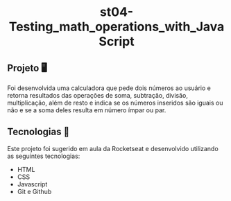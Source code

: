 # <p align="center"> st04-Testing_math_operations_with_JavaScript </p>

## Projeto 🖥️
Foi desenvolvida uma calculadora que pede dois números ao usuário e retorna resultados das operações de soma, subtração, divisão, multiplicação, além de resto e indica se os números inseridos são iguais ou não e se a soma deles resulta em número ímpar ou par. 

## Tecnologias 🚀
Este projeto foi sugerido em aula da Rocketseat e desenvolvido utilizando as seguintes tecnologias:

- HTML
- CSS
- Javascript
- Git e Github
